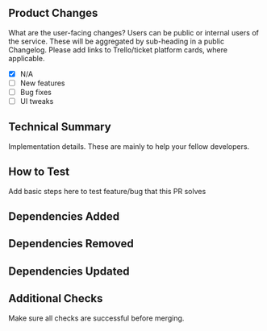 ## Product Changes

What are the user-facing changes? Users can be public or internal users of the service. These will be aggregated by sub-heading in a public Changelog. Please add links to Trello/ticket platform cards, where applicable.

- [X] N/A
- [ ] New features
- [ ] Bug fixes
- [ ] UI tweaks

## Technical Summary

Implementation details. These are mainly to help your fellow developers.

## How to Test

Add basic steps here to test feature/bug that this PR solves

## Dependencies Added

## Dependencies Removed

## Dependencies Updated

## Additional Checks

Make sure all checks are successful before merging.

